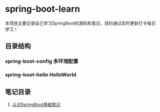 # spring-boot-learn  
本项目主要记录自己学习SpringBoot的源码和笔记，目的通过实时更新打卡每日学习！

## 目录结构
### spring-boot-config 多环境配置
### spring-boot-hello HelloWorld


## 笔记目录
1. [认识SpringBoot基础笔记]( )
